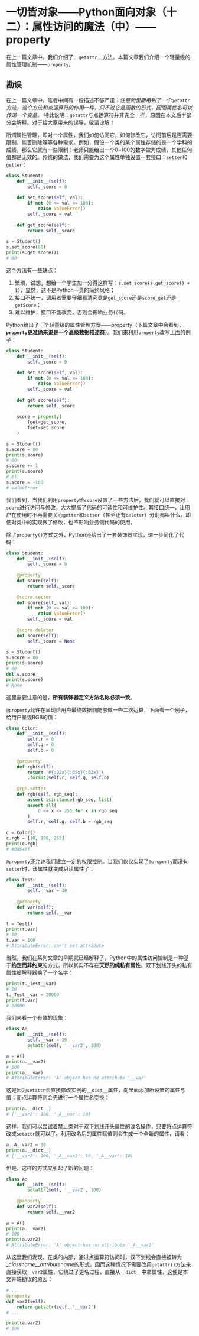 # 一切皆对象——Python面向对象（十二）：属性访问的魔法（中）——property

在上一篇文章中，我们介绍了`__getattr__`方法。本篇文章我们介绍一个轻量级的属性管理机制——`property`。

## 勘误

在上一篇文章中，笔者中间有一段描述不够严谨：*注意到里面用到了一个`getattr`方法，这个方法和点运算符的作用一样，只不过它是函数的形式，因而属性名可以传递一个变量。* 特此说明：`getattr`与点运算符并非完全一样，原因在本文后半部分会解释。对于给大家带来的误导，敬请谅解！



所谓属性管理，即对一个属性，我们如何访问它，如何修改它，访问前后是否需要限制，能否删除等等各种需求。例如，假设一个类的某个属性存储的是一个学科的成绩，那么它就有一些限制：老师只能给出一个0~100的数字做为成绩，其他任何值都是无效的。传统的做法，我们需要为这个属性单独设置一套接口：`setter`和`getter`：

```python
class Student:
    def __init__(self):
        self._score = 0
        
    def set_score(self, val):
        if not (0 <= val <= 100):
            raise ValueError()
        self._score = val
        
    def get_score(self):
        return self._score 
        
s = Student()
s.set_score(60)
print(s.get_score())
# 60
```

这个方法有一些缺点：

1. 繁琐，试想，想给一个学生加一分得这样写：`s.set_score(s.get_score() + 1)`，显然，这不是Python一贯的简约风格；
2. 接口不统一，调用者需要仔细看清究竟是`get_score`还是`score_get`还是`getScore`；
3. 难以维护，接口不能改变，否则会影响业务代码。

Python给出了一个轻量级的属性管理方案——property（下篇文章中会看到，**`property`更准确来说是一个高级数据描述符**）。我们来利用`property`改写上面的例子：

```python
class Student:
    def __init__(self):
        self._score = 0
        
    def set_score(self, val):
        if not (0 <= val <= 100):
            raise ValueError()
        self._score = val
        
    def get_score(self):
        return self._score 
    
    score = property(
        fget=get_score,
        fset=set_score
    )

s = Student()
s.score = 80
print(s.score)
# 80
s.score += 1
print(s.score)
# 81
s.score = -100
# ValueError
```

我们看到，当我们利用`property`给`score`设置了一些方法后，我们就可以直接对`score`进行访问与修改，大大提高了代码的可读性和可维护性。其接口统一，让用户在使用时不再需要关心`getter`和`setter`（甚至还有`deleter`）分别都叫什么。即使对类中的实现做了修改，也不影响业务侧代码的使用。

除了`property()`方式之外，Python还给出了一套装饰器实现，进一步简化了代码：

```python
class Student:
    def __init__(self):
        self._score = 0
    
    @property
    def score(self):
        return self._score
    
    @score.setter
    def score(self, val):
        if not (0 <= val <= 100):
            raise ValueError()
        self._score = val
	
    @score.deleter
	def score(self):
        self._score = None
        
s = Student()
s.score = 80
print(s.score)
# 80
del s.score
print(s.score)
# None
```

这里需要注意的是，**所有装饰器定义方法名称必须一致**。

`@property`允许在呈现给用户最终数据前能够做一些二次运算，下面看一个例子，给用户呈现RGB的值：

```python
class Color:
    def __init__(self):
        self.r = 0
        self.g = 0
        self.b = 0
        
    @property
    def rgb(self):
        return '#{:02x}{:02x}{:02x}'\
    	.format(self.r, self.g, self.b)
    
    @rgb.setter
    def rgb(self, rgb_seq):
        assert isinstance(rgb_seq, list)
        assert all(
            0 <= x <= 255 for x in rgb_seq
        )
        self.r, self.g, self.b = rgb_seq
    
c = Color()
c.rgb = [10, 100, 255]
print(c.rgb)
# #0a64ff
```

`@property`还允许我们建立一定的权限控制。当我们仅仅实现了`@property`而没有`setter`时，该属性就变成只读属性了：

```python
class Test:
    def __init__(self):
        self.__var = 10
        
    @property
    def var(self):
        return self.__var
    
t = Test()
print(t.var)
# 10
t.var = 100
# AttributeError: can't set attribute
```

当然，我们在系列文章的早期就已经解释了，Python中的属性访问控制是一种基于**约定而非约束**的方式，所以其实不存在**天然的纯私有属性**。双下划线开头的私有属性被解释器换了一个名字：

```python
print(t._Test__var)
# 10
t._Test__var = 20000
print(t.var)
# 20000
```

我们来看一个有趣的现象：

```python
class A:
    def __init__(self):
        self.__var = 10
        setattr(self, '__var2', 100)

a = A()
print(a.__var2)
# 100
print(a.__var)
# AttributeError: 'A' object has no attribute '__var'
```

这是因为`setattr`会直接修改实例的`__dict__`属性，向里面添加所设置的属性与值；而点运算符则会先进行一个属性名变换：

```python
print(a.__dict__)
# {'__var2': 100, '_A__var': 10}
```

这样，我们可以尝试着禁止类对于双下划线开头属性的改名操作，只要将点运算符改成`setattr`就可以了。利用改名后的属性赋值则会生成一个全新的属性，请看：

```python
a._A__var2 = 10
print(a.__dict__)
# {'__var2': 100, '_A__var2': 10, '_A__var': 10}
```

但是，这样的方式又引起了新的问题：

```python
class A:
    def __init__(self):
        setattr(self, '__var2', 100)
        
    @property
    def var2(self):
        return self.__var2
    
a = A()
print(a.__var2)
# 100
print(a.var2)
# AttributeError: 'A' object has no attribute '_A__var2'
```

从这里我们发现，在类的内部，通过点运算符访问时，双下划线会直接被转为\_*classname*\_\_*attributename*的形式。因而这种情况下需要改用`getattr()`方法来直接获取`__var2`属性，它绕过了更名过程，直接从`__dict__`中拿属性，这便是本文开端勘误的原因：

```python
# ...
@property
def var2(self):
    return getattr(self, '__var2')
# ...

print(a.var2)
# 100
```

